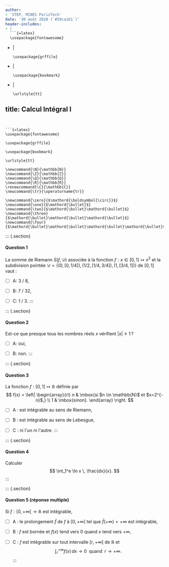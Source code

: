 ```yaml
---
author:
- 'STEP, MINES ParisTech'
date: '30 août 2020 (`#59ca161`)'
header-includes:
- |
  ```{=latex}
  \usepackage{fontawesome}
  ```
- |
  ```{=latex}
  \usepackage{grffile}
  ```
- |
  ```{=latex}
  \usepackage{bookmark}
  ```
- |
  ```{=latex}
  \urlstyle{tt}
  ```
title: Calcul Intégral I
---
```


```{=latex}
\usepackage{fontawesome}
```

```{=latex}
\usepackage{grffile}
```

```{=latex}
\usepackage{bookmark}
```

```{=latex}
\urlstyle{tt}
```

```{=tex}
\newcommand{\N}{\mathbb{N}}
\newcommand{\Z}{\mathbb{Z}}
\newcommand{\Q}{\mathbb{Q}}
\newcommand{\R}{\mathbb{R}}
\renewcommand{\C}{\mathbb{C}}
\newcommand{\tr}{\operatorname{tr}}
```
```{=tex}
\newcommand{\zero}{$\mathord{\boldsymbol{\circ}}$}
\newcommand{\one}{$\mathord{\bullet}$}
\newcommand{\two}{$\mathord{\bullet}\mathord{\bullet}$}
\newcommand{\three}{$\mathord{\bullet}\mathord{\bullet}\mathord{\bullet}$}
\newcommand{\four}{$\mathord{\bullet}\mathord{\bullet}\mathord{\bullet}\mathord{\bullet}$}
```
::: {.section}
#### Question 1

La somme de Riemann $S(f, \mathcal{D})$ associée à la fonction
$f: x \in [0,1] \mapsto x^2$ et la subdivision pointée
$\mathcal{D} = \{(0,[0,1/4]), (1/2, [1/4, 3/4]), (1, [3/4,1])\}$ de
$[0, 1]$ vaut :

-   [ ] A: 3 / 8,

-   [ ] B: 7 / 32,

-   [ ] C: 1 / 3.
:::

::: {.section}
#### Question 2

Est-ce que presque tous les nombres réels $x$ vérifient $|x| \geq 1$ ?

-   [ ] A: oui,

-   [ ] B: non.
:::

::: {.section}
#### Question 3

La fonction $f: [0, 1] \mapsto \mathbb{R}$ définie par $$
f(x) = \left|
\begin{array}{rl}
n & \mbox{si $n \in \mathbb{N}$ et $x=2^{-n}$,} \\
1 & \mbox{sinon}.
\end{array}
\right.
$$

-   [ ] A : est intégrable au sens de Riemann,

-   [ ] B : est intégrable au sens de Lebesgue,

-   [ ] C : ni l'un ni l'autre.
:::

::: {.section}
#### Question 4

Calculer $$
\int_1^e \ln x \, \frac{dx}{x}.
$$
:::

::: {.section}
#### Question 5 (réponse multiple)

Si $f: \left[0, +\infty\right[ \to \mathbb{R}$ est intégrable,

-   [ ] A : le prolongement $\bar{f}$ de $f$ à $\left[0, +\infty\right]$
    tel que $\bar{f}(+\infty) = +\infty$ est intégrable,

-   [ ] B : $f$ est bornée et $f(x)$ tend vers $0$ quand $x$ tend vers
    $+ \infty$,

-   [ ] C : $f$ est intégrable sur tout intervalle
    $\left[r, +\infty\right[$ de $\mathbb{R}$ et
    $$\int_r^{+\infty} f(x) \, dx \to 0 \; \mbox{ quand } \; r \to +\infty.$$
:::
